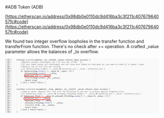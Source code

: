 #ADB Token (ADB)

[https://etherscan.io/address/0x98db0e0110dc9d416ba3c3f211c40767964057fc#code](https://etherscan.io/address/0x98db0e0110dc9d416ba3c3f211c40767964057fc#code)

We found two integer overflow loopholes in the transfer function and transferFrom function. There's no check after += operation. A crafted _value parameter allows the balances of _to overflow.

![](./1.png)